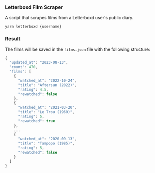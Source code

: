 ### Letterboxd Film Scraper

A script that scrapes films from a Letterboxd user's public diary.

```shell
yarn letterboxd {username}
```

### Result

The films will be saved in the `films.json` file with the following structure:

```js
{
  "updated_at": "2023-08-13",
  "count": 470,
  "films": [
    {
      "watched_at": "2022-10-24",
      "title": "Aftersun (2022)",
      "rating": 4.5,
      "rewatched": false
    },
    {
      "watched_at": "2021-03-20",
      "title": "Le Trou (1960)",
      "rating": 5,
      "rewatched": true
    },
    ...
    {
      "watched_at": "2020-09-13",
      "title": "Tampopo (1985)",
      "rating": 5,
      "rewatched": false
    }
  ]
}
```
